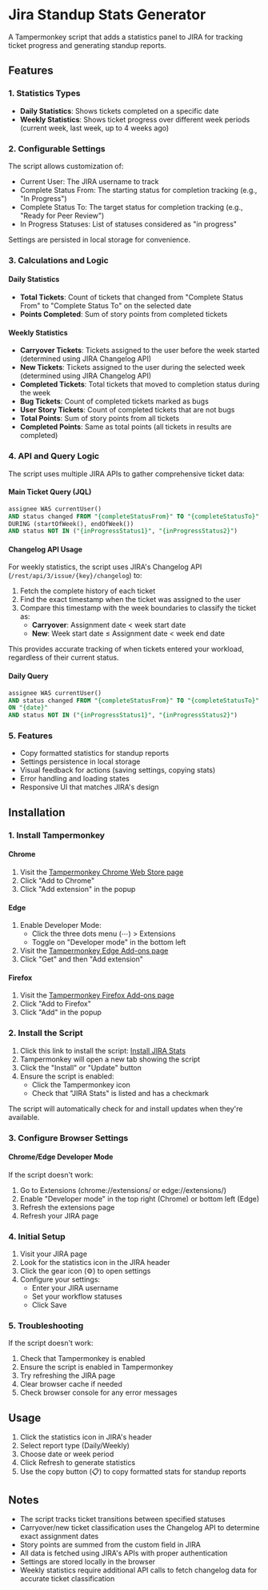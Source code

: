 # Jira Standup Stats Generator

A Tampermonkey script that adds a statistics panel to JIRA for tracking ticket progress and generating standup reports.

## Features

### 1. Statistics Types

- **Daily Statistics**: Shows tickets completed on a specific date
- **Weekly Statistics**: Shows ticket progress over different week periods (current week, last week, up to 4 weeks ago)

### 2. Configurable Settings

The script allows customization of:

- Current User: The JIRA username to track
- Complete Status From: The starting status for completion tracking (e.g., "In Progress")
- Complete Status To: The target status for completion tracking (e.g., "Ready for Peer Review")
- In Progress Statuses: List of statuses considered as "in progress"

Settings are persisted in local storage for convenience.

### 3. Calculations and Logic

#### Daily Statistics

- **Total Tickets**: Count of tickets that changed from "Complete Status From" to "Complete Status To" on the selected date
- **Points Completed**: Sum of story points from completed tickets

#### Weekly Statistics

- **Carryover Tickets**: Tickets assigned to the user before the week started (determined using JIRA Changelog API)
- **New Tickets**: Tickets assigned to the user during the selected week (determined using JIRA Changelog API)
- **Completed Tickets**: Total tickets that moved to completion status during the week
- **Bug Tickets**: Count of completed tickets marked as bugs
- **User Story Tickets**: Count of completed tickets that are not bugs
- **Total Points**: Sum of story points from all tickets
- **Completed Points**: Same as total points (all tickets in results are completed)

### 4. API and Query Logic

The script uses multiple JIRA APIs to gather comprehensive ticket data:

#### Main Ticket Query (JQL)

```sql
assignee WAS currentUser()
AND status changed FROM "{completeStatusFrom}" TO "{completeStatusTo}"
DURING (startOfWeek(), endOfWeek())
AND status NOT IN ("{inProgressStatus1}", "{inProgressStatus2}")
```

#### Changelog API Usage

For weekly statistics, the script uses JIRA's Changelog API (`/rest/api/3/issue/{key}/changelog`) to:

1. Fetch the complete history of each ticket
2. Find the exact timestamp when the ticket was assigned to the user
3. Compare this timestamp with the week boundaries to classify the ticket as:
   - **Carryover**: Assignment date < week start date
   - **New**: Week start date ≤ Assignment date < week end date

This provides accurate tracking of when tickets entered your workload, regardless of their current status.

#### Daily Query

```sql
assignee WAS currentUser()
AND status changed FROM "{completeStatusFrom}" TO "{completeStatusTo}"
ON "{date}"
AND status NOT IN ("{inProgressStatus1}", "{inProgressStatus2}")
```

### 5. Features

- Copy formatted statistics for standup reports
- Settings persistence in local storage
- Visual feedback for actions (saving settings, copying stats)
- Error handling and loading states
- Responsive UI that matches JIRA's design

## Installation

### 1. Install Tampermonkey

#### Chrome

1. Visit the [Tampermonkey Chrome Web Store page](https://chrome.google.com/webstore/detail/tampermonkey/dhdgffkkebhmkfjojejmpbldmpobfkfo)
2. Click "Add to Chrome"
3. Click "Add extension" in the popup

#### Edge

1. Enable Developer Mode:
   - Click the three dots menu (⋯) > Extensions
   - Toggle on "Developer mode" in the bottom left
2. Visit the [Tampermonkey Edge Add-ons page](https://microsoftedge.microsoft.com/addons/detail/tampermonkey/iikmkjmpaadaobahmlepeloendndfphd)
3. Click "Get" and then "Add extension"

#### Firefox

1. Visit the [Tampermonkey Firefox Add-ons page](https://addons.mozilla.org/en-US/firefox/addon/tampermonkey/)
2. Click "Add to Firefox"
3. Click "Add" in the popup

### 2. Install the Script

1. Click this link to install the script: [Install JIRA Stats](https://raw.githubusercontent.com/FuSan21/Jira-Standup-Stats-Generator/refs/heads/main/jira-stats.user.js)
2. Tampermonkey will open a new tab showing the script
3. Click the "Install" or "Update" button
4. Ensure the script is enabled:
   - Click the Tampermonkey icon
   - Check that "JIRA Stats" is listed and has a checkmark

The script will automatically check for and install updates when they're available.

### 3. Configure Browser Settings

#### Chrome/Edge Developer Mode

If the script doesn't work:

1. Go to Extensions (chrome://extensions/ or edge://extensions/)
2. Enable "Developer mode" in the top right (Chrome) or bottom left (Edge)
3. Refresh the extensions page
4. Refresh your JIRA page

### 4. Initial Setup

1. Visit your JIRA page
2. Look for the statistics icon in the JIRA header
3. Click the gear icon (⚙️) to open settings
4. Configure your settings:
   - Enter your JIRA username
   - Set your workflow statuses
   - Click Save

### 5. Troubleshooting

If the script doesn't work:

1. Check that Tampermonkey is enabled
2. Ensure the script is enabled in Tampermonkey
3. Try refreshing the JIRA page
4. Clear browser cache if needed
5. Check browser console for any error messages

## Usage

1. Click the statistics icon in JIRA's header
2. Select report type (Daily/Weekly)
3. Choose date or week period
4. Click Refresh to generate statistics
5. Use the copy button (📋) to copy formatted stats for standup reports

## Notes

- The script tracks ticket transitions between specified statuses
- Carryover/new ticket classification uses the Changelog API to determine exact assignment dates
- Story points are summed from the custom field in JIRA
- All data is fetched using JIRA's APIs with proper authentication
- Settings are stored locally in the browser
- Weekly statistics require additional API calls to fetch changelog data for accurate ticket classification
